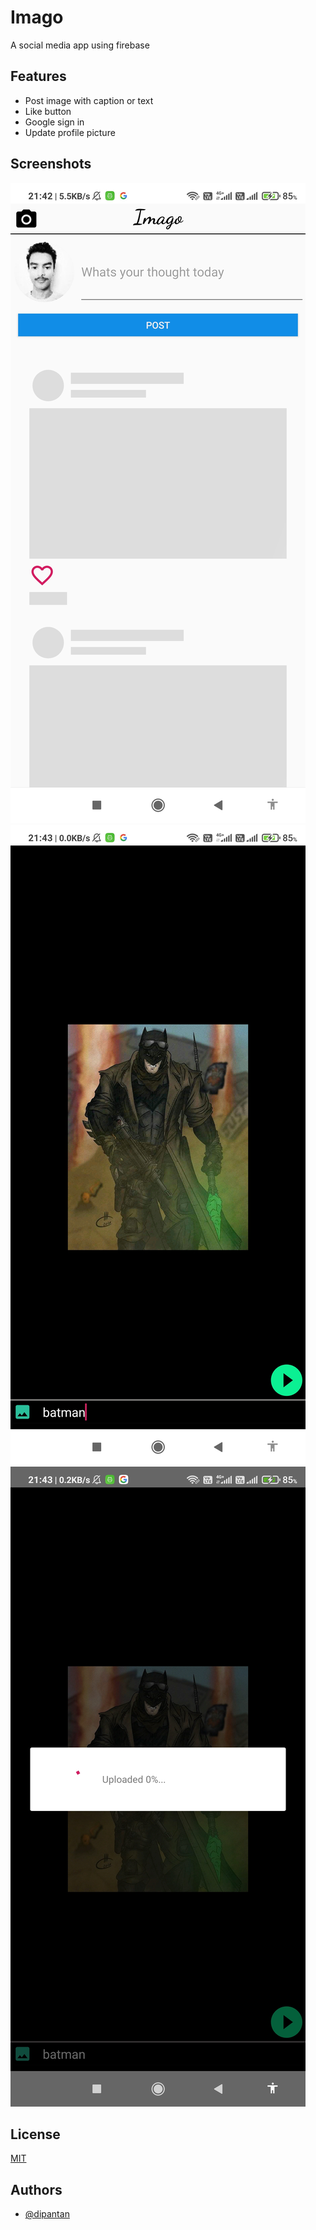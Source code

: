 
# Imago

A social media app using firebase


## Features

- Post image with caption or text
- Like button
- Google sign in
- Update profile picture

  
## Screenshots

![App Screenshot](https://raw.githubusercontent.com/dipantan/Imago/601a500116ee166bde7a6082bdc7921486dd2ae6/1.jpg)
![App Screenshot](https://raw.githubusercontent.com/dipantan/Imago/601a500116ee166bde7a6082bdc7921486dd2ae6/2.jpg)
![App Screenshot](https://raw.githubusercontent.com/dipantan/Imago/601a500116ee166bde7a6082bdc7921486dd2ae6/3.jpg)

  
## License

[MIT](https://choosealicense.com/licenses/mit/)

  
## Authors

- [@dipantan](https://www.github.com/dipantan)

  